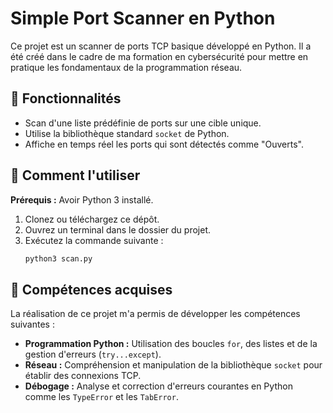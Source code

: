 # Simple Port Scanner en Python

Ce projet est un scanner de ports TCP basique développé en Python. Il a été créé dans le cadre de ma formation en cybersécurité pour mettre en pratique les fondamentaux de la programmation réseau.

## 🎯 Fonctionnalités

- Scan d'une liste prédéfinie de ports sur une cible unique.
- Utilise la bibliothèque standard `socket` de Python.
- Affiche en temps réel les ports qui sont détectés comme "Ouverts".

## 🚀 Comment l'utiliser

**Prérequis :** Avoir Python 3 installé.

1.  Clonez ou téléchargez ce dépôt.
2.  Ouvrez un terminal dans le dossier du projet.
3.  Exécutez la commande suivante :
    ```bash
    python3 scan.py
    ```

## 🧠 Compétences acquises

La réalisation de ce projet m'a permis de développer les compétences suivantes :

-   **Programmation Python :** Utilisation des boucles `for`, des listes et de la gestion d'erreurs (`try...except`).
-   **Réseau :** Compréhension et manipulation de la bibliothèque `socket` pour établir des connexions TCP.
-   **Débogage :** Analyse et correction d'erreurs courantes en Python comme les `TypeError` et les `TabError`.
